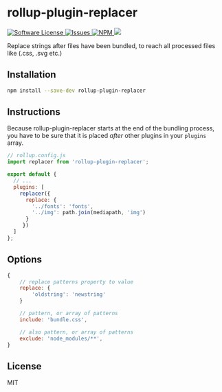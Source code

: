 # rollup-plugin-replacer

<p>
    <a href="LICENSE">
        <img src="https://img.shields.io/badge/license-MIT-brightgreen.svg" alt="Software License" />
    </a>
    <a href="https://github.com/adriankremer/rollup-plugin-replacer/issues">
        <img src="https://img.shields.io/github/issues/adriankremer/rollup-plugin-replacer.svg" alt="Issues" />
    </a>
    <a href="https://npmjs.org/package/rollup-plugin-replacer">
        <img src="https://img.shields.io/npm/v/rollup-plugin-replacer.svg?style=flat-squar" alt="NPM" />
    </a>
    <a href="https://travis-ci.org/adriankremer/rollup-plugin-replacer">
        <img src="https://travis-ci.org/adriankremer/rollup-plugin-replacer.svg?branch=master" />
    </a>
</p>

Replace strings after files have been bundled, to reach all processed files like (.css, .svg etc.)


## Installation

```bash
npm install --save-dev rollup-plugin-replacer
```


## Instructions

Because rollup-plugin-replacer starts at the end of the bundling process, you have to be sure that it is placed *after* other plugins in your `plugins` array.


```js
// rollup.config.js
import replacer from 'rollup-plugin-replacer';

export default {
  // ...
  plugins: [
    replacer({
      replace: {
        '../fonts': 'fonts',
        '../img': path.join(mediapath, 'img')
      }
     })
  ]
};
```


## Options

```js
{
	// replace patterns property to value
	replace: {
		'oldstring': 'newstring'
	}

	// pattern, or array of patterns
	include: 'bundle.css',

	// also pattern, or array of patterns
	exclude: 'node_modules/**',
}
```

## License

MIT
